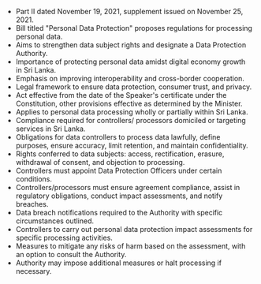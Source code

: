 - Part II dated November 19, 2021, supplement issued on November 25, 2021.
- Bill titled "Personal Data Protection" proposes regulations for processing personal data.
- Aims to strengthen data subject rights and designate a Data Protection Authority.
- Importance of protecting personal data amidst digital economy growth in Sri Lanka.
- Emphasis on improving interoperability and cross-border cooperation.
- Legal framework to ensure data protection, consumer trust, and privacy.
- Act effective from the date of the Speaker's certificate under the Constitution, other provisions effective as determined by the Minister.
- Applies to personal data processing wholly or partially within Sri Lanka.
- Compliance required for controllers/ processors domiciled or targeting services in Sri Lanka.
- Obligations for data controllers to process data lawfully, define purposes, ensure accuracy, limit retention, and maintain confidentiality.
- Rights conferred to data subjects: access, rectification, erasure, withdrawal of consent, and objection to processing.
- Controllers must appoint Data Protection Officers under certain conditions.
- Controllers/processors must ensure agreement compliance, assist in regulatory obligations, conduct impact assessments, and notify breaches.
- Data breach notifications required to the Authority with specific circumstances outlined.
- Controllers to carry out personal data protection impact assessments for specific processing activities.
- Measures to mitigate any risks of harm based on the assessment, with an option to consult the Authority.
- Authority may impose additional measures or halt processing if necessary.